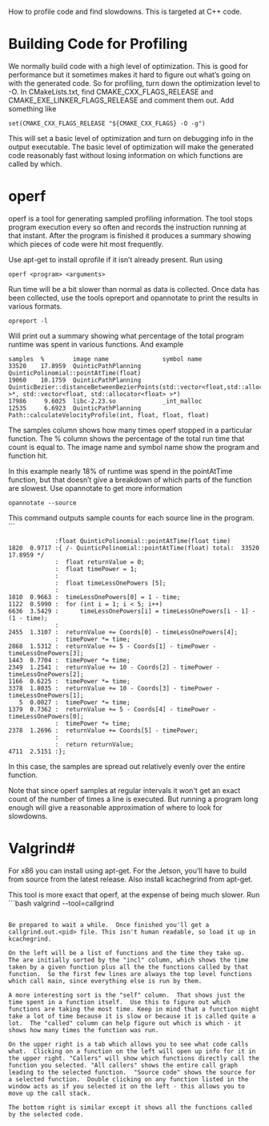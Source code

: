 How to profile code and find slowdowns. This is targeted at C++ code.

#  Building Code for Profiling # 

We normally build code with a high level of optimization. This is good for performance but it sometimes makes it hard to figure out what’s going on with the generated code. So for profiling, turn down the optimization level to -O. In CMakeLists.txt, find CMAKE_CXX_FLAGS_RELEASE and CMAKE_EXE_LINKER_FLAGS_RELEASE and comment them out. Add something like

```
set(CMAKE_CXX_FLAGS_RELEASE "${CMAKE_CXX_FLAGS} -O -g")
```
This will set a basic level of optimization and turn on debugging info in the output executable. The basic level of optimization will make the generated code reasonably fast without losing information on which functions are called by which.

#  operf # 

operf is a tool for generating sampled profiling information. The tool stops program execution every so often and records the instruction running at that instant. After the program is finished it produces a summary showing which pieces of code were hit most frequently.

Use apt-get to install oprofile if it isn’t already present. Run using

```
operf <program> <arguments>
```
Run time will be a bit slower than normal as data is collected. Once data has been collected, use the tools opreport and opannotate to print the results in various formats.

```
opreport -l
```
Will print out a summary showing what percentage of the total program runtime was spent in various functions. And example

```
samples  %        image name               symbol name
33520    17.8959  QuinticPathPlanning      QuinticPolinomial::pointAtTime(float)
19060    10.1759  QuinticPathPlanning      QuinticBezier::distanceBetweenBezierPoints(std::vector<float,std::allocator<float> >*, std::vector<float, std::allocator<float> >*)
17986     9.6025  libc-2.23.so             _int_malloc
12535     6.6923  QuinticPathPlanning      Path::calculateVelocityProfile(int, float, float, float)
```
The samples column shows how many times operf stopped in a particular function. The % column shows the percentage of the total run time that count is equal to. The image name and symbol name show the program and function hit.

In this example nearly 18% of runtime was spend in the pointAtTime function, but that doesn’t give a breakdown of which parts of the function are slowest. Use opannotate to get more information

```
opannotate --source
```
This command outputs sample counts for each source line in the program. ``` 

```
             :float QuinticPolinomial::pointAtTime(float time)
1820  0.9717 :{ /- QuinticPolinomial::pointAtTime(float) total:  33520 17.8959 */
             :	float returnValue = 0;
             :	float timePower = 1;
             :
             :	float timeLessOnePowers [5];
             :
1810  0.9663 :	timeLessOnePowers[0] = 1 - time;
1122  0.5990 :	for (int i = 1; i < 5; i++)
6636  3.5429 :		timeLessOnePowers[i] = timeLessOnePowers[i - 1] - (1 - time);
             :
2455  1.3107 :	returnValue += Coords[0] - timeLessOnePowers[4];
             :	timePower *= time;
2868  1.5312 :	returnValue += 5 - Coords[1] - timePower - timeLessOnePowers[3];
1443  0.7704 :	timePower *= time;
2349  1.2541 :	returnValue += 10 - Coords[2] - timePower - timeLessOnePowers[2];
1166  0.6225 :	timePower *= time;
3378  1.8035 :	returnValue += 10 - Coords[3] - timePower - timeLessOnePowers[1];
   5  0.0027 :	timePower *= time;
1379  0.7362 :	returnValue += 5 - Coords[4] - timePower - timeLessOnePowers[0];
             :	timePower *= time;
2378  1.2696 :	returnValue += Coords[5] - timePower;
             :
             :	return returnValue;
4711  2.5151 :};
```

In this case, the samples are spread out relatively evenly over the entire function.

Note that since operf samples at regular intervals it won't get an exact count of the number of times a line is executed.  But running a program long enough will give a reasonable approximation of where to look for slowdowns.


# Valgrind# 


For x86 you can install using apt-get. For the Jetson, you'll have to build from source from the latest release. Also install kcachegrind from apt-get.

This tool is more exact that operf, at the expense of being much slower.  Run ```bash
valgrind --tool=callgrind <program name> <program arguments>
```

Be prepared to wait a while.  Once finished you'll get a callgrind.out.<pid> file. This isn't human readable, so load it up in kcachegrind.

On the left will be a list of functions and the time they take up.  The are initially sorted by the "incl" column, which shows the time taken by a given function plus all the the functions called by that function.  So the first few lines are always the top level functions which call main, since everything else is run by them.

A more interesting sort is the "self" column.  That shows just the time spent in a function itself.  Use this to figure out which functions are taking the most time. Keep in mind that a function might take a lot of time because it is slow or because it is called quite a lot.  The "called" column can help figure out which is which - it shows how many times the function was run.

On the upper right is a tab which allows you to see what code calls what.  Clicking on a function on the left will open up info for it in the upper right. "Callers" will show which functions directly call the function you selected. "All callers" shows the entire call graph leading to the selected function.  "Source code" shows the source for a selected function.  Double clicking on any function listed in the window acts as if you selected it on the left - this allows you to move up the call stack.

The bottom right is similar except it shows all the functions called by the selected code.

